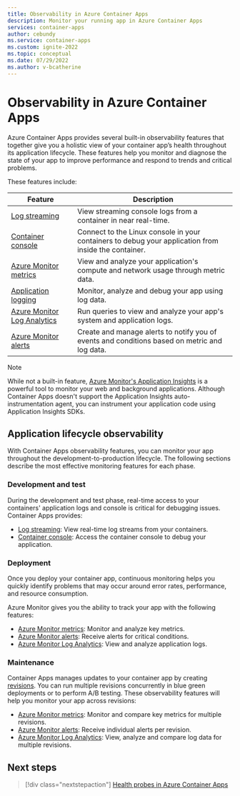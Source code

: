 ```yaml
---
title: Observability in Azure Container Apps
description: Monitor your running app in Azure Container Apps
services: container-apps
author: cebundy
ms.service: container-apps
ms.custom: ignite-2022
ms.topic: conceptual
ms.date: 07/29/2022
ms.author: v-bcatherine
---
```


# Observability in Azure Container Apps

Azure Container Apps provides several built-in observability features that together give you a holistic view of your container app’s health throughout its application lifecycle.  These features help you monitor and diagnose the state of your app to improve performance and respond to trends and critical problems.

These features include:

|Feature  |Description  |
|---------|---------|
|[Log streaming](log-streaming.md) | View streaming console logs from a container in near real-time. |
|[Container console](container-console.md) | Connect to the Linux console in your containers to debug your application from inside the container. |
|[Azure Monitor metrics](metrics.md)| View and analyze your application's compute and network usage through metric data. |
|[Application logging](logging.md) | Monitor, analyze and debug your app using log data.|
|[Azure Monitor Log Analytics](log-monitoring.md) | Run queries to view and analyze your app's system and application logs. |
|[Azure Monitor alerts](alerts.md) | Create and manage alerts to notify you of events and conditions based on metric and log data.|

>[!NOTE]
> While not a built-in feature, [Azure Monitor's Application Insights](../azure-monitor/app/app-insights-overview.md) is a powerful tool to monitor your web and background applications.  Although Container Apps doesn't support the Application Insights auto-instrumentation agent, you can instrument your application code using Application Insights SDKs.  

## Application lifecycle observability

With Container Apps observability features, you can monitor your app throughout the development-to-production lifecycle. The following sections describe the most effective monitoring features for each phase.

### Development and test

During the development and test phase, real-time access to your containers' application logs and console is critical for debugging issues.  Container Apps provides: 

- [Log streaming](log-streaming.md): View real-time log streams from your containers.
- [Container console](container-console.md): Access the container console to debug your application.

### Deployment

Once you deploy your container app, continuous monitoring helps you quickly identify problems that may occur around error rates, performance, and resource consumption.

Azure Monitor gives you the ability to track your app with the following features:

- [Azure Monitor metrics](metrics.md): Monitor and analyze key metrics.
- [Azure Monitor alerts](alerts.md): Receive alerts for critical conditions.
- [Azure Monitor Log Analytics](log-monitoring.md): View and analyze application logs.

### Maintenance

Container Apps manages updates to your container app by creating [revisions](revisions.md).  You can run multiple revisions concurrently in blue green deployments or to perform A/B testing.  These observability features will help you monitor your app across revisions:

- [Azure Monitor metrics](metrics.md): Monitor and compare key metrics for multiple revisions.
- [Azure Monitor alerts](alerts.md): Receive individual alerts per revision.
- [Azure Monitor Log Analytics](log-monitoring.md): View, analyze and compare log data for multiple revisions.

## Next steps

> [!div class="nextstepaction"]
> [Health probes in Azure Container Apps](health-probes.md)
